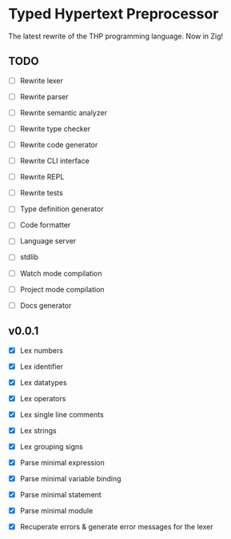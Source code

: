 # Typed Hypertext Preprocessor

The latest rewrite of the THP programming language.
Now in Zig!

## TODO

- [ ] Rewrite lexer
- [ ] Rewrite parser
- [ ] Rewrite semantic analyzer
- [ ] Rewrite type checker
- [ ] Rewrite code generator
- [ ] Rewrite CLI interface
- [ ] Rewrite REPL
- [ ] Rewrite tests
- [ ] Type definition generator
- [ ] Code formatter
- [ ] Language server
- [ ] stdlib
- [ ] Watch mode compilation
- [ ] Project mode compilation
- [ ] Docs generator


## v0.0.1

- [x] Lex numbers
- [x] Lex identifier
- [x] Lex datatypes
- [x] Lex operators
- [x] Lex single line comments
- [x] Lex strings
- [x] Lex grouping signs
- [x] Parse minimal expression
- [x] Parse minimal variable binding
- [x] Parse minimal statement
- [x] Parse minimal module
- [x] Recuperate errors & generate error messages for the lexer

